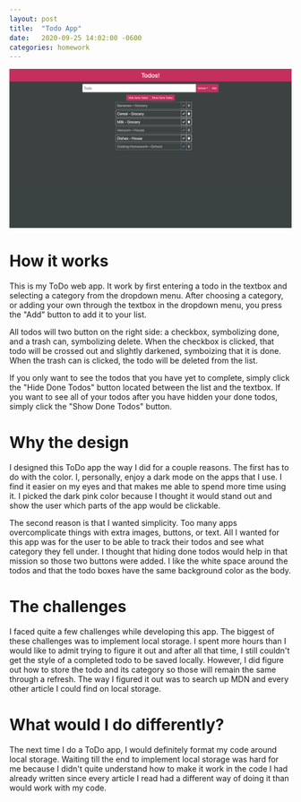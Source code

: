 ```yaml
---
layout: post
title:  "Todo App"
date:   2020-09-25 14:02:00 -0600
categories: homework
---
```


![](todoapp.png)

# How it works

This is my ToDo web app. It work by first entering a todo in the textbox and selecting a category from the dropdown menu. After choosing a category, or adding your own through the textbox in the dropdown menu, you press the "Add" button to add it to your list.

All todos will two button on the right side: a checkbox, symbolizing done, and a trash can, symbolizing delete. When the checkbox is clicked, that todo will be crossed out and slightly darkened, symboizing that it is done. When the trash can is clicked, the todo will be deleted from the list.

If you only want to see the todos that you have yet to complete, simply click the "Hide Done Todos" button located between the list and the textbox. If you want to see all of your todos after you have hidden your done todos, simply click the "Show Done Todos" button.

# Why the design

I designed this ToDo app the way I did for a couple reasons. The first has to do with the color. I, personally, enjoy a dark mode on the apps that I use. I find it easier on my eyes and that makes me able to spend more time using it. I picked the dark pink color because I thought it would stand out and show the user which parts of the app would be clickable.

The second reason is that I wanted simplicity. Too many apps overcomplicate things with extra images, buttons, or text. All I wanted for this app was for the user to be able to track their todos and see what category they fell under. I thought that hiding done todos would help in that mission so those two buttons were added. I like the white space around the todos and that the todo boxes have the same background color as the body.

# The challenges

I faced quite a few challenges while developing this app. The biggest of these challenges was to implement local storage. I spent more hours than I would like to admit trying to figure it out and after all that time, I still couldn't get the style of a completed todo to be saved locally. However, I did figure out how to store the todo and its category so those will remain the same through a refresh. The way I figured it out was to search up MDN and every other article I could find on local storage.

# What would I do differently?

The next time I do a ToDo app, I would definitely format my code around local storage. Waiting till the end to implement local storage was hard for me because I didn't quite understand how to make it work in the code I had already written since every article I read had a different way of doing it than would work with my code.